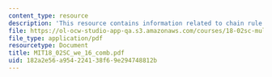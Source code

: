 ```yaml
---
content_type: resource
description: 'This resource contains information related to chain rule with more variables. '
file: https://ol-ocw-studio-app-qa.s3.amazonaws.com/courses/18-02sc-multivariable-calculus-fall-2010/182a2e56a954224138f69e294748812b_MIT18_02SC_we_16_comb.pdf
file_type: application/pdf
resourcetype: Document
title: MIT18_02SC_we_16_comb.pdf
uid: 182a2e56-a954-2241-38f6-9e294748812b
---
```

